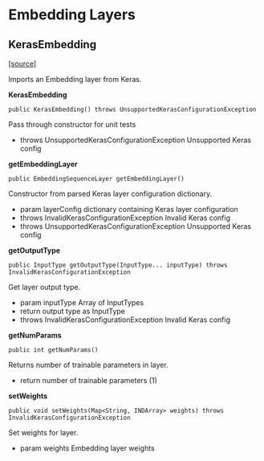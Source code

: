 # Embedding Layers

## KerasEmbedding

[\[source\]](https://github.com/eclipse/deeplearning4j/tree/master/deeplearning4j/deeplearning4j-modelimport/src/main/java/org/deeplearning4j/nn/modelimport/keras/layers/embeddings/KerasEmbedding.java)

Imports an Embedding layer from Keras.

**KerasEmbedding**

```
public KerasEmbedding() throws UnsupportedKerasConfigurationException
```

Pass through constructor for unit tests

* throws UnsupportedKerasConfigurationException Unsupported Keras config

**getEmbeddingLayer**

```
public EmbeddingSequenceLayer getEmbeddingLayer()
```

Constructor from parsed Keras layer configuration dictionary.

* param layerConfig dictionary containing Keras layer configuration
* throws InvalidKerasConfigurationException Invalid Keras config
* throws UnsupportedKerasConfigurationException Unsupported Keras config

**getOutputType**

```
public InputType getOutputType(InputType... inputType) throws InvalidKerasConfigurationException
```

Get layer output type.

* param inputType Array of InputTypes
* return output type as InputType
* throws InvalidKerasConfigurationException Invalid Keras config

**getNumParams**

```
public int getNumParams()
```

Returns number of trainable parameters in layer.

* return number of trainable parameters (1)

**setWeights**

```
public void setWeights(Map<String, INDArray> weights) throws InvalidKerasConfigurationException
```

Set weights for layer.

* param weights Embedding layer weights
